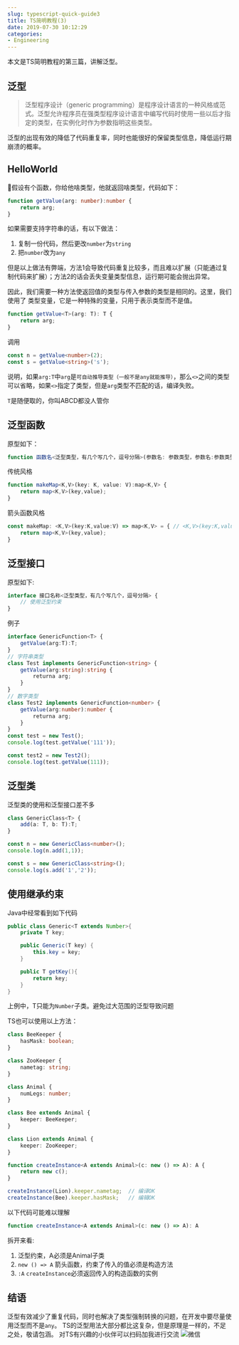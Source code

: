 ```yaml
---
slug: typescript-quick-guide3
title: TS简明教程(3)
date: 2019-07-30 10:12:29
categories:
- Engineering
---
```


本文是TS简明教程的第三篇，讲解泛型。

## 泛型

> 泛型程序设计（generic programming）是程序设计语言的一种风格或范式。泛型允许程序员在强类型程序设计语言中编写代码时使用一些以后才指定的类型，在实例化时作为参数指明这些类型。

泛型的出现有效的降低了代码重复率，同时也能很好的保留类型信息，降低运行期崩溃的概率。

## HelloWorld

假设有个函数，你给他啥类型，他就返回啥类型，代码如下：

```typescript
function getValue(arg: number):number {
    return arg;
}
```

如果需要支持字符串的话，有以下做法：
1. 复制一份代码，然后更改`number`为`string`
2. 把`number`改为`any`

但是以上做法有弊端，方法1会导致代码重复比较多，而且难以扩展（只能通过复制代码来扩展）；方法2的话会丢失变量类型信息，运行期可能会抛出异常。

因此，我们需要一种方法使返回值的类型与传入参数的类型是相同的。这里，我们使用了 类型变量，它是一种特殊的变量，只用于表示类型而不是值。

```typescript
function getValue<T>(arg: T): T {
    return arg;
}
```

调用

```typescript
const n = getValue<number>(2);
const s = getValue<string>('s');
```

说明，如果`arg:T`中`arg`是`可自动推导类型（一般不是any就能推导）`，那么`<>`之间的类型可以省略，如果`<>`指定了类型，但是`arg`类型不匹配的话，编译失败。

`T`是随便取的，你叫ABCD都没人管你

## 泛型函数

原型如下：

```typescript
function 函数名<泛型类型，有几个写几个，逗号分隔>(参数名: 参数类型，参数名:参数类型):返回值类型
```

传统风格

```typescript
function makeMap<K,V>(key: K, value: V):map<K,V> {
    return map<K,V>(key,value);
}
```

箭头函数风格

```typescript
const makeMap: <K,V>(key:K,value:V) => map<K,V> = { // <K,V>(key:K,value:V) => map<K,V> 类型声明
    return map<K,V>(key,value);
}
```

## 泛型接口

原型如下:

```typescript
interface 接口名称<泛型类型，有几个写几个，逗号分隔> {
    // 使用泛型约束
}
```

例子

```typescript
interface GenericFunction<T> {
    getValue(arg:T):T;
}
// 字符串类型
class Test implements GenericFunction<string> {
    getValue(arg:string):string {
        returna arg;
    }
}
// 数字类型
class Test2 implements GenericFunction<number> {
    getValue(arg:number):number {
        returna arg;
    }
}
const test = new Test();
console.log(test.getValue('111'));

const test2 = new Test2();
console.log(test.getValue(111));

```

## 泛型类

泛型类的使用和泛型接口差不多

```typescript
class GenericClass<T> {
    add(a: T, b: T):T;
}

const n = new GenericClass<number>();
console.log(n.add(1,1));

const s = new GenericClass<string>();
console.log(s.add('1','2'));
```

## 使用继承约束

Java中经常看到如下代码

```java
public class Generic<T extends Number>{
    private T key;

    public Generic(T key) {
        this.key = key;
    }

    public T getKey(){
        return key;
    }
}
```

上例中，T只能为`Number`子类。避免过大范围的泛型导致问题

TS也可以使用以上方法：

```typescript
class BeeKeeper {
    hasMask: boolean;
}

class ZooKeeper {
    nametag: string;
}

class Animal {
    numLegs: number;
}

class Bee extends Animal {
    keeper: BeeKeeper;
}

class Lion extends Animal {
    keeper: ZooKeeper;
}

function createInstance<A extends Animal>(c: new () => A): A {
    return new c();
}

createInstance(Lion).keeper.nametag;  // 编译OK
createInstance(Bee).keeper.hasMask;   // 编辑OK
```

以下代码可能难以理解

```typescript
function createInstance<A extends Animal>(c: new () => A): A
```

拆开来看:

1. <A extends Animal> 泛型约束，A必须是Animal子类
2. `new () => A` 箭头函数，约束了传入的值必须是构造方法
3. `:A` `createInstance`必须返回传入的构造函数的实例

## 结语

泛型有效减少了重复代码，同时也解决了类型强制转换的问题，在开发中要尽量使用泛型而不是`any`。
TS的泛型用法大部分都比这复杂，但是原理是一样的，不足之处，敬请包涵。
对TS有兴趣的小伙伴可以扫码加我进行交流
![微信](https://more-happy.ddhigh.com/Fg5UE615NzZ0dXo6_gUe6qpCJILG?imageView2/1/w/200)